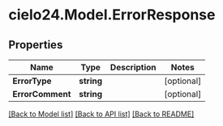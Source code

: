 # cielo24.Model.ErrorResponse

## Properties

Name | Type | Description | Notes
------------ | ------------- | ------------- | -------------
**ErrorType** | **string** |  | [optional] 
**ErrorComment** | **string** |  | [optional] 

[[Back to Model list]](../README.md#documentation-for-models) [[Back to API list]](../README.md#documentation-for-api-endpoints) [[Back to README]](../README.md)

